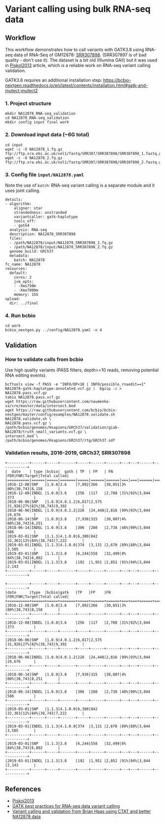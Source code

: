 # Variant calling using bulk RNA-seq data

## Workflow

This workflow demonstrates how to call variants with GATK3.8 using RNA-seq data of RNA-Seq of GM12878:
[SRR307898](https://www.ncbi.nlm.nih.gov/sra/?term=SRR307898). (SRR307897 is of bad quality - don't use it).
The dataset is a bit old (Illumina GAII) but it was used in [Piskol2013](https://www.ncbi.nlm.nih.gov/pubmed/24075185) article, which is a reliable work on RNA-seq variant calling validation.

GATK3.8 requires an additional installation step:
https://bcbio-nextgen.readthedocs.io/en/latest/contents/installation.html#gatk-and-mutect-mutect2

### 1. Project structure
```
mkdir NA12878_RNA-seq_validation
cd NA12878_RNA-seq_validation
mkdir config input final work
```
### 2. Download input data (~6G total)
```
cd input
wget -c -O NA12878_1.fq.gz ftp://ftp.sra.ebi.ac.uk/vol1/fastq/SRR307/SRR307898/SRR307898_1.fastq.gz
wget -c -O NA12878_2.fq.gz ftp://ftp.sra.ebi.ac.uk/vol1/fastq/SRR307/SRR307898/SRR307898_2.fastq.gz
```

### 3. Config file `input/NA12878.yaml`
Note the use of `batch`: RNA-seq variant calling is a separate module and it uses joint calling.
```
details:
- algorithm:
    aligner: star
    strandedness: unstranded
    variantcaller: gatk-haplotype
    tools_off:
    - gatk4
  analysis: RNA-seq
  description: NA12878_SRR307898
  files:
  - /path/NA12878/input/NA12878_SRR307898_1.fq.gz
  - /path/NA12878/input/NA12878_SRR307898_2.fq.gz
  genome_build: GRCh37
  metadata:
    batch: NA12878
fc_name: NA12878
resources:
  default:
    cores: 2
    jvm_opts:
    - -Xms750m
    - -Xmx7000m
    memory: 15G
upload:
  dir: ../final
```

### 4. Run bcbio
```
cd work
bcbio_nextgen.py ../config/NA12878.yaml -n 4
```

## Validation

### How to validate calls from bcbio

Use high quality variants (PASS filters, depth>=10 reads, removing potential RNA editing events).
```
bcftools view -f PASS -e "INFO/DP<10 | INFO/possible_rnaedit==1" NA12878-gatk-haplotype-annotated.vcf.gz |  bgzip -c > NA12878.pass.vcf.gz
tabix NA12878.pass.vcf.gz
wget https://raw.githubusercontent.com/naumenko-sa/cre/master/data/intersect.bed
wget https://raw.githubusercontent.com/bcbio/bcbio-nextgen/master/config/examples/NA12878.validate.sh
NA12878.validate.sh \
NA12878.pass.vcf.gz \
/path/bcbio/genomes/Hsapiens/GRCh37/validation/giab-NA12878/truth_small_variants.vcf.gz \
intersect.bed \
/path/bcbio/genomes/Hsapiens/GRCh37/rtg/GRCh37.sdf
```

### Validation results, 2016-2019, GRCh37, SRR307898
```
+----------+------+-----+-------+-----+------+------+---+---+------+------------+
|  date    | type |bcbio|  gatk | TP  | FP   | FN   |FDR|FNR|Target|Total called|
|==========|======|=====|=======|=====|======|======|===|===|======|============+
|2016-12-08|SNP   |1.0.0|3.6    |7,892|266   |30,851|3% |80%|38,743|8,158       |
|2016-12-08|INDEL |1.0.0|3.6    |256  |117   |2,788 |31%|92%|3,044 |373         |
|2018-06-06|SNP   |1.0.9|4.0.1.2|6,817|2,575 |31,926|27%|82%|38,743|9,392       |
|2018-06-06|INDEL |1.0.9|4.0.1.2|228  |24,448|2,816 |99%|93%|3,044 |24,676      |
|2018-06-14|SNP   |1.0.9|3.8    |7,936|315   |30,807|4% |80%|38,743|8,251       |
|2018-06-14|INDEL |1.0.9|3.8    |306  |280   |2,738 |48%|90%|3,044 |586         |
|2019-03-01|SNP   |1.1.3|4.1.0.0|6,380|842   |32,363|12%|84%|38,743|7,222       |
|2019-03-01|INDEL |1.1.3|4.1.0.0|374  |3,131 |2,670 |89%|88%|3,044 |3,505       |
|2019-03-01|SNP   |1.1.3|3.8    |6,244|558   |32,499|8% |84%|38,743|6,802       |
|2019-03-01|INDEL |1.1.3|3.8    |192  |1,951 |2,852 |91%|94%|3,044 |2,143       |
+----------+------+-----+-------+-----+------+------+---+---+------+------------+
```

```eval_rst
+----------+------+-----+-------+-----+------+------+---+---+------+------------+
|date      |type  |bcbio|gatk   |TP   |FP    |FN    |FDR|FNR|Target|Total called|
+==========+======+=====+=======+=====+======+======+===+===+======+============+
|2016-12-08|SNP   |1.0.0|3.6    |7,892|266   |30,851|3% |80%|38,743|8,158       |
+----------+------+-----+-------+-----+------+------+---+---+------+------------+
|2016-12-08|INDEL |1.0.0|3.6    |256  |117   |2,788 |31%|92%|3,044 |373         |
+----------+------+-----+-------+-----+------+------+---+---+------+------------+
|2018-06-06|SNP   |1.0.9|4.0.1.2|6,817|2,575 |31,926|27%|82%|38,743|9,392       |
+----------+------+-----+-------+-----+------+------+---+---+------+------------+
|2018-06-06|INDEL |1.0.9|4.0.1.2|228  |24,448|2,816 |99%|93%|3,044 |24,676      |
+----------+------+-----+-------+-----+------+------+---+---+------+------------+
|2018-06-14|SNP   |1.0.9|3.8    |7,936|315   |30,807|4% |80%|38,743|8,251       |
+----------+------+-----+-------+-----+------+------+---+---+------+------------+
|2018-06-14|INDEL |1.0.9|3.8    |306  |280   |2,738 |48%|90%|3,044 |586         |
+----------+------+-----+-------+-----+------+------+---+---+------+------------+
|2019-03-01|SNP   |1.1.3|4.1.0.0|6,380|842   |32,363|12%|84%|38,743|7,222       |
+----------+------+-----+-------+-----+------+------+---+---+------+------------+
|2019-03-01|INDEL |1.1.3|4.1.0.0|374  |3,131 |2,670 |89%|88%|3,044 |3,505       |
+----------+------+-----+-------+-----+------+------+---+---+------+------------+
|2019-03-01|SNP   |1.1.3|3.8    |6,244|558   |32,499|8% |84%|38,743|6,802       |
+----------+------+-----+-------+-----+------+------+---+---+------+------------+
|2019-03-01|INDEL |1.1.3|3.8    |192  |1,951 |2,852 |91%|94%|3,044 |2,143       |
+----------+------+-----+-------+-----+------+------+---+---+------+------------+
```

## References
- [Piskol2013](https://www.ncbi.nlm.nih.gov/pubmed/24075185)
- [GATK best practices for RNA-seq data variant calling](https://gatk.broadinstitute.org/hc/en-us/articles/360035531192-RNAseq-short-variant-discovery-SNPs-Indels-)
- [Variant calling and validation from Brian Haas using CTAT and better NA12878 data](https://github.com/NCIP/ctat-mutations/wiki/Performance-Assessment)
